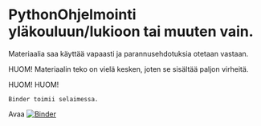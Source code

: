 # PythonOhjelmointi yläkouluun/lukioon tai muuten vain.

Materiaalia saa käyttää vapaasti ja parannusehdotuksia otetaan vastaan.


HUOM!
Materiaalin teko on vielä kesken, joten se sisältää paljon
virheitä.

HUOM!
	HUOM!

	Binder toimii selaimessa.

Avaa [![Binder](https://mybinder.org/badge.svg)](https://mybinder.org/v2/gh/jukkasor/PythonOhjelmointi/master)

